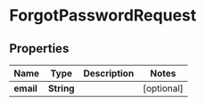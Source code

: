 

# ForgotPasswordRequest


## Properties

| Name | Type | Description | Notes |
|------------ | ------------- | ------------- | -------------|
|**email** | **String** |  |  [optional] |



